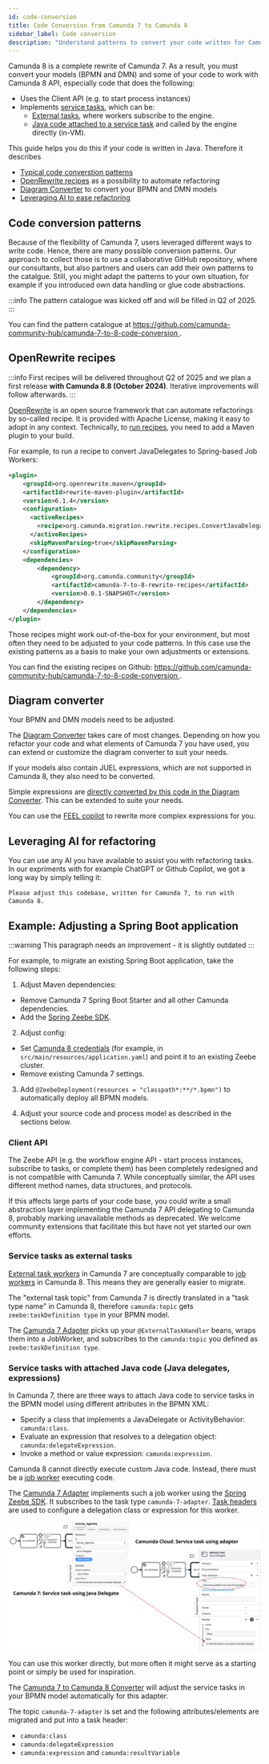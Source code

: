 ```yaml
---
id: code-conversion
title: Code Conversion from Camunda 7 to Camunda 8
sidebar_label: Code conversion
description: "Understand patterns to convert your code written for Camunda 7 to run on Camunda 8."
---
```


Camunda 8 is a complete rewrite of Camunda 7. As a result, you must convert your models (BPMN and DMN) and some of your code to work with Camunda 8 API, especially code that does the following:

- Uses the Client API (e.g. to start process instances)
- Implements [service tasks](/components/modeler/bpmn/service-tasks/service-tasks.md), which can be:
  - [External tasks](/components/best-practices/development/invoking-services-from-the-process-c7.md#external-tasks), where workers subscribe to the engine.
  - [Java code attached to a service task](https://docs.camunda.org/manual/latest/user-guide/process-engine/delegation-code/) and called by the engine directly (in-VM).

This guide helps you do this if your code is written in Java. Therefore it describes

- [Typical code converstion patterns](#code-conversion-patterns)
- [OpenRewrite recipes](#openrewrite-recipes) as a possibility to automate refactoring
- [Diagram Converter](#diagram-converter) to convert your BPMN and DMN models
- [Leveraging AI to ease refactoring](#leveraging-ai-for-refactoring)

## Code conversion patterns

Because of the flexibility of Camunda 7, users leveraged different ways to write code. Hence, there are many possible conversion patterns. Our approach to collect those is to use a collaborative GitHub repository, where our consultants, but also partners and users can add their own patterns to the catalgue. Still, you might adapt the patterns to your own situation, for example if you introduced own data handling or glue code abstractions.

:::info
The pattern catalogue was kicked off and will be filled in Q2 of 2025.
:::

You can find the pattern catalogue at [https://github.com/camunda-community-hub/camunda-7-to-8-code-conversion ](https://github.com/camunda-community-hub/camunda-7-to-8-code-conversion).

## OpenRewrite recipes

:::info
First recipes will be delivered throughout Q2 of 2025 and we plan a first release **with Camunda 8.8 (October 2024)**. Iterative improvements will follow afterwards.
:::

[OpenRewrite](https://docs.openrewrite.org/) is an open source framework that can automate refactorings by so-called recipe. It is provided with Apache License, making it easy to adopt in any context. Technically, to [run recipes](https://docs.openrewrite.org/running-recipes), you need to add a Maven plugin to your build.

For example, to run a recipe to convert JavaDelegates to Spring-based Job Workers:

```xml
<plugin>
    <groupId>org.openrewrite.maven</groupId>
    <artifactId>rewrite-maven-plugin</artifactId>
    <version>6.1.4</version>
    <configuration>
      <activeRecipes>
        <recipe>org.camunda.migration.rewrite.recipes.ConvertJavaDelegateToZeebeWorker</recipe>
      </activeRecipes>
      <skipMavenParsing>true</skipMavenParsing>
    </configuration>
    <dependencies>
        <dependency>
            <groupId>org.camunda.community</groupId>
            <artifactId>camunda-7-to-8-rewrite-recipes</artifactId>
            <version>0.0.1-SNAPSHOT</version>
        </dependency>
    </dependencies>
</plugin>
```

Those recipes might work out-of-the-box for your environment, but most often they need to be adjusted to your code patterns. In this case use the existing patterns as a basis to make your own adjustments or extensions.

You can find the existing recipes on Github: [https://github.com/camunda-community-hub/camunda-7-to-8-code-conversion ](https://github.com/camunda-community-hub/camunda-7-to-8-code-conversion).

## Diagram converter

Your BPMN and DMN models need to be adjusted.

The [Diagram Converter](../migration-tooling/) takes care of most changes. Depending on how you refactor your code and what elements of Camunda 7 you have used, you can extend or customize the diagram converter to suit your needs.

If your models also contain JUEL expressions, which are not supported in Camunda 8, they also need to be converted.

Simple expressions are [directly converted by this code in the Diagram Converter](https://github.com/camunda-community-hub/camunda-7-to-8-migration/blob/main/backend-diagram-converter/core/src/main/java/org/camunda/community/migration/converter/expression/ExpressionTransformer.java). This can be extended to suite your needs.

You can use the [FEEL copilot](https://feel-copilot.camunda.com/) to rewrite more complex expressions for you.

## Leveraging AI for refactoring

You can use any AI you have available to assist you with refactoring tasks. In our expriments with for example ChatGPT or Github Copilot, we got a long way by simply telling it:

```
Please adjust this codebase, written for Camunda 7, to run with Camunda 8.
```

## Example: Adjusting a Spring Boot application

:::warning
This paragraph needs an improvement - it is slightly outdated
:::

For example, to migrate an existing Spring Boot application, take the following steps:

1. Adjust Maven dependencies:

- Remove Camunda 7 Spring Boot Starter and all other Camunda dependencies.
- Add the [Spring Zeebe SDK](../../apis-tools/spring-zeebe-sdk/getting-started.md).

2. Adjust config:

- Set [Camunda 8 credentials](../../apis-tools/spring-zeebe-sdk/configuration.md) (for example, in `src/main/resources/application.yaml`) and point it to an existing Zeebe cluster.
- Remove existing Camunda 7 settings.

3. Add `@ZeebeDeployment(resources = "classpath*:**/*.bpmn")` to automatically deploy all BPMN models.

4. Adjust your source code and process model as described in the sections below.

### Client API

The Zeebe API (e.g. the workflow engine API - start process instances, subscribe to tasks, or complete them) has been completely redesigned and is not compatible with Camunda 7. While conceptually similar, the API uses different method names, data structures, and protocols.

If this affects large parts of your code base, you could write a small abstraction layer implementing the Camunda 7 API delegating to Camunda 8, probably marking unavailable methods as deprecated. We welcome community extensions that facilitate this but have not yet started our own efforts.

### Service tasks as external tasks

[External task workers](https://docs.camunda.org/manual/latest/user-guide/process-engine/external-tasks/) in Camunda 7 are conceptually comparable to [job workers](/components/concepts/job-workers.md) in Camunda 8. This means they are generally easier to migrate.

The "external task topic" from Camunda 7 is directly translated in a "task type name" in Camunda 8, therefore `camunda:topic` gets `zeebe:taskDefinition type` in your BPMN model.

The [Camunda 7 Adapter](https://github.com/camunda-community-hub/camunda-7-to-8-migration/tree/main/camunda-7-adapter) picks up your `@ExternalTaskHandler` beans, wraps them into a JobWorker, and subscribes to the `camunda:topic` you defined as `zeebe:taskDefinition type`.

### Service tasks with attached Java code (Java delegates, expressions)

In Camunda 7, there are three ways to attach Java code to service tasks in the BPMN model using different attributes in the BPMN XML:

- Specify a class that implements a JavaDelegate or ActivityBehavior: `camunda:class`.
- Evaluate an expression that resolves to a delegation object: `camunda:delegateExpression`.
- Invoke a method or value expression: `camunda:expression`.

Camunda 8 cannot directly execute custom Java code. Instead, there must be a [job worker](/components/concepts/job-workers.md) executing code.

The [Camunda 7 Adapter](https://github.com/camunda-community-hub/camunda-7-to-8-migration/tree/main/camunda-7-adapter) implements such a job worker using the [Spring Zeebe SDK](../../apis-tools/spring-zeebe-sdk/getting-started.md). It subscribes to the task type `camunda-7-adapter`. [Task headers](/components/modeler/bpmn/service-tasks/service-tasks.md#task-headers) are used to configure a delegation class or expression for this worker.

![Service task in Camunda 7 and Camunda 8](../img/migration-service-task.png)

You can use this worker directly, but more often it might serve as a starting point or simply be used for inspiration.

The [Camunda 7 to Camunda 8 Converter](https://github.com/camunda-community-hub/camunda-7-to-8-migration/tree/main/backend-diagram-converter) will adjust the service tasks in your BPMN model automatically for this adapter.

The topic `camunda-7-adapter` is set and the following attributes/elements are migrated and put into a task header:

- `camunda:class`
- `camunda:delegateExpression`
- `camunda:expression` and `camunda:resultVariable`
